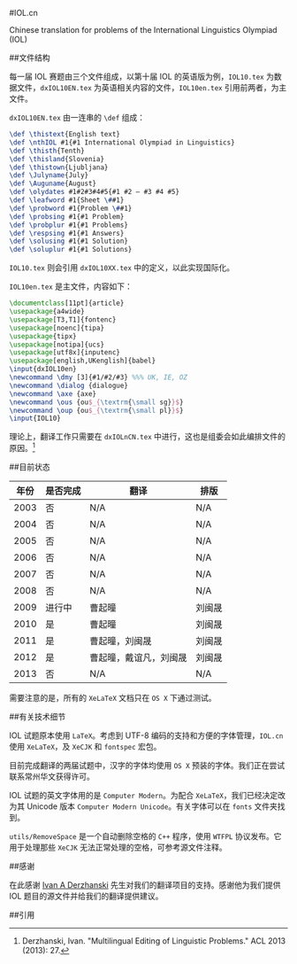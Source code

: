 #IOL.cn

Chinese translation for problems of the International Linguistics Olympiad (IOL)

##文件结构

每一届 IOL 赛题由三个文件组成，以第十届 IOL 的英语版为例，``IOL10.tex`` 为数据文件，``dxIOL10EN.tex`` 为英语相关内容的文件，``IOL10en.tex`` 引用前两者，为主文件。

``dxIOL10EN.tex`` 由一连串的 ``\def`` 组成：

```LaTeX
\def \thistext{English text}
\def \nthIOL #1{#1 International Olympiad in Linguistics}
\def \thisth{Tenth}
\def \thisland{Slovenia}
\def \thistown{Ljubljana}
\def \Julyname{July}
\def \Auguname{August}
\def \olydates #1#2#3#4#5{#1 #2 – #3 #4 #5}
\def \leafword #1{Sheet \##1}
\def \probword #1{Problem \##1}
\def \probsing #1{#1 Problem}
\def \probplur #1{#1 Problems}
\def \respsing #1{#1 Answers}
\def \solusing #1{#1 Solution}
\def \soluplur #1{#1 Solutions}
```

``IOL10.tex`` 则会引用 ``dxIOL10XX.tex`` 中的定义，以此实现国际化。

``IOL10en.tex`` 是主文件，内容如下：

```LaTeX
\documentclass[11pt]{article}
\usepackage{a4wide}
\usepackage[T3,T1]{fontenc}
\usepackage[noenc]{tipa}
\usepackage{tipx}
\usepackage[notipa]{ucs}
\usepackage[utf8x]{inputenc}
\usepackage[english,UKenglish]{babel}
\input{dxIOL10en}
\newcommand \dmy [3]{#1/#2/#3} %%% UK, IE, OZ
\newcommand \dialog {dialogue}
\newcommand \axe {axe}
\newcommand \ous {ou$_{\textrm{\small sg}}$}
\newcommand \oup {ou$_{\textrm{\small pl}}$}
\input{IOL10}
```

理论上，翻译工作只需要在 ``dxIOLnCN.tex`` 中进行，这也是组委会如此编排文件的原因。[^1]

##目前状态

年份 | 是否完成 | 翻译 | 排版
--- | --- | --- | ---
2003 | 否 | N/A | N/A
2004 | 否 | N/A | N/A
2005 | 否 | N/A | N/A
2006 | 否 | N/A | N/A
2007 | 否 | N/A | N/A
2008 | 否 | N/A | N/A
2009 | 进行中 | 曹起曈 | 刘闽晟
2010 | 是 | 曹起曈 | 刘闽晟
2011 | 是 | 曹起曈，刘闽晟 | 刘闽晟
2012 | 是 | 曹起曈，戴谊凡，刘闽晟 | 刘闽晟
2013 | 否 | N/A | N/A

需要注意的是，所有的 ``XeLaTeX`` 文档只在 ``OS X`` 下通过测试。

##有关技术细节

IOL 试题原本使用 ``LaTeX``。考虑到 UTF-8 编码的支持和方便的字体管理，``IOL.cn`` 使用 ``XeLaTeX``，及 ``XeCJK`` 和 ``fontspec`` 宏包。

目前完成翻译的两届试题中，汉字的字体均使用 ``OS X`` 预装的字体。我们正在尝试联系常州华文获得许可。

IOL 试题的英文字体用的是 ``Computer Modern``。为配合 ``XeLaTeX``，我们已经决定改为其 Unicode 版本 ``Computer Modern Unicode``。有关字体可以在 ``fonts`` 文件夹找到。

``utils/RemoveSpace`` 是一个自动删除空格的 ``C++`` 程序，使用 ``WTFPL`` 协议发布。它用于处理那些 ``XeCJK`` 无法正常处理的空格，可参考源文件注释。

##感谢

在此感谢 [Ivan A Derzhanski](http://www.math.bas.bg/~iad/) 先生对我们的翻译项目的支持。感谢他为我们提供 IOL 题目的源文件并给我们的翻译提供建议。

##引用

[^1]:Derzhanski, Ivan. "Multilingual Editing of Linguistic Problems." ACL 2013 (2013): 27.